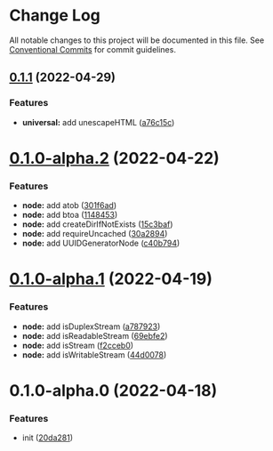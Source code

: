 # Change Log

All notable changes to this project will be documented in this file.
See [Conventional Commits](https://conventionalcommits.org) for commit guidelines.

## [0.1.1](https://github.com/changjunhao/panacea/compare/panacea-node@0.1.0...panacea-node@0.1.1) (2022-04-29)

### Features

- **universal:** add unescapeHTML ([a76c15c](https://github.com/changjunhao/panacea/commit/a76c15c09eeee38b3099b282a3c7b951d1084583))

# [0.1.0-alpha.2](https://github.com/changjunhao/panacea/compare/panacea-node@0.1.0-alpha.1...panacea-node@0.1.0-alpha.2) (2022-04-22)

### Features

- **node:** add atob ([301f6ad](https://github.com/changjunhao/panacea/commit/301f6ad94c6a1bc8da256d9dd0759978bf138082))
- **node:** add btoa ([1148453](https://github.com/changjunhao/panacea/commit/1148453f1041c77ccd16659a47f76285c57bd8dc))
- **node:** add createDirIfNotExists ([15c3baf](https://github.com/changjunhao/panacea/commit/15c3bafd49bc67d8505ff7439c40062c4e63a6ad))
- **node:** add requireUncached ([30a2894](https://github.com/changjunhao/panacea/commit/30a2894bb21e268e2c1863130528d13ee8d62b4b))
- **node:** add UUIDGeneratorNode ([c40b794](https://github.com/changjunhao/panacea/commit/c40b79404d9cf47a661934dcee0656a8c3d3ca89))

# [0.1.0-alpha.1](https://github.com/changjunhao/panacea/compare/panacea-node@0.1.0-alpha.0...panacea-node@0.1.0-alpha.1) (2022-04-19)

### Features

- **node:** add isDuplexStream ([a787923](https://github.com/changjunhao/panacea/commit/a78792386e22e0c439304f5ae02b11c9540cffe2))
- **node:** add isReadableStream ([69ebfe2](https://github.com/changjunhao/panacea/commit/69ebfe222cecb0a7dbb3c38ad007e81814d328cd))
- **node:** add isStream ([f2cceb0](https://github.com/changjunhao/panacea/commit/f2cceb0e2c3a3281375187c71e4017865be2c653))
- **node:** add isWritableStream ([44d0078](https://github.com/changjunhao/panacea/commit/44d0078bd66e09d07be2c6aed61281bb9754ea78))

# 0.1.0-alpha.0 (2022-04-18)

### Features

- init ([20da281](https://github.com/changjunhao/panacea/commit/20da28104d48a1f491818e309edea7d24b1da3ec))
